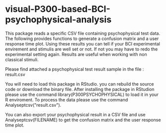 # visual-P300-based-BCI-psychophysical-analysis
This package reads a specific CSV file containing psychophysical test data. The following provides functions to generate a confusion matrix and a user response time plot. Using these results you can tell if your BCI experimental envirement and stimulis are well set or not. If not you may have to redo the experimental setting again. Results are useful when working with non classical stimuli.

Please find attached a psychophysical test result sample in the file : result.csv

You will need to load this package in RStudio. you can rebuild the source code or download the binary file.
After installing the package in RStudion please use the command library(P300PSYCHOPHYSICAL) to load it in your R enviroment.
To process the data please use the command Analyseptcsv("result.csv"). 

You can also export your psychophysical result in a CSV file and use Analyseptcsv(FILENAME) to get the confusion matrix and the user response time plot.
